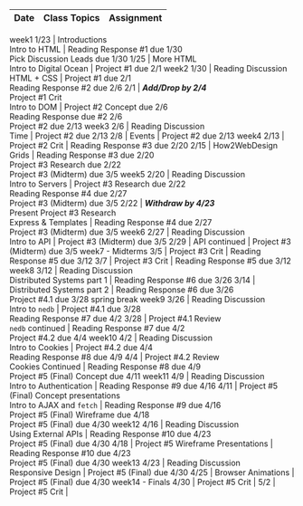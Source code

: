 Date | Class Topics | Assignment
--- | --- | ---
week1
1/23 | Introductions<br>  Intro to HTML | Reading Response #1 due 1/30<br>  Pick Discussion Leads due 1/30
1/25 | More HTML<br>  Intro to Digital Ocean | Project #1 due 2/1
week2
1/30 | Reading Discussion<br>  HTML + CSS | Project #1 due 2/1 <br> Reading Response #2 due 2/6
2/1 | _**Add/Drop by 2/4**_<br>  Project #1 Crit<br>  Intro to DOM | Project #2 Concept due 2/6<br>  Reading Response due #2 2/6<br>  Project #2 due 2/13
week3
2/6 | Reading Discussion<br> Time | Project #2 due 2/13
2/8 | Events | Project #2 due 2/13
week4
2/13 | Project #2 Crit | Reading Response #3 due 2/20
2/15 | How2WebDesign <br> Grids | Reading Response #3 due 2/20 <br> Project #3 Research due 2/22<br>Project #3 (Midterm) due 3/5
week5
2/20 | Reading Discussion <br> Intro to Servers |  Project #3 Research due 2/22<br>Reading Response #4 due 2/27<br>Project #3 (Midterm) due 3/5
2/22 | _**Withdraw by 4/23**_<br>Present Project #3 Research<br> Express & Templates | Reading Response #4 due 2/27<br>Project #3 (Midterm) due 3/5
week6
2/27 | Reading Discussion<br> Intro to API | Project #3 (Midterm) due 3/5
2/29 | API continued | Project #3 (Midterm) due 3/5
week7 - Midterms
3/5 | Project #3 Crit | Reading Response #5 due 3/12
3/7 | Project #3 Crit | Reading Response #5 due 3/12
week8
3/12 | Reading Discussion<br> Distributed Systems part 1 | Reading Response #6 due 3/26
3/14 | Distributed Systems part 2 | Reading Response #6 due 3/26 <br> Project #4.1 due 3/28
spring break
week9
3/26 | Reading Discussion<br>Intro to `nedb` | Project #4.1 due 3/28<br> Reading Response #7 due 4/2
3/28 | Project #4.1 Review<br>`nedb` continued | Reading Response #7 due 4/2 <br> Project #4.2 due 4/4
week10
4/2 | Reading Discussion <br> Intro to Cookies | Project #4.2 due 4/4 <br>Reading Response #8 due 4/9
4/4 | Project #4.2 Review<br> Cookies Continued | Reading Response #8 due 4/9 <br>Project #5 (Final) Concept due 4/11
week11
4/9 | Reading Discussion<br> Intro to Authentication | Reading Response #9 due 4/16
4/11 | Project #5 (Final) Concept presentations<br>Intro to AJAX and `fetch` | Reading Response #9 due 4/16<br>Project #5 (Final) Wireframe due 4/18<br>Project #5 (Final) due 4/30
week12
4/16 | Reading Discussion<br> Using External APIs |  Reading Response #10 due 4/23<br>Project #5 (Final) due 4/30
4/18 | Project #5 Wireframe Presentations | Reading Response #10 due 4/23<br>Project #5 (Final) due 4/30
week13
4/23 | Reading Discussion<br> Responsive Design | Project #5 (Final) due 4/30
4/25 | Browser Animations | Project #5 (Final) due 4/30
week14 - Finals
4/30 | Project #5 Crit | 
5/2 | Project #5 Crit | 